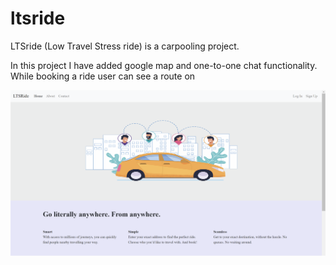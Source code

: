 # ltsride
LTSride (Low Travel Stress ride) is a carpooling project.

In this project I have added google map and one-to-one chat functionality. While booking a ride user can see a route on 

<img src="./static/images/screen-1.png" alt="nft"></img>


